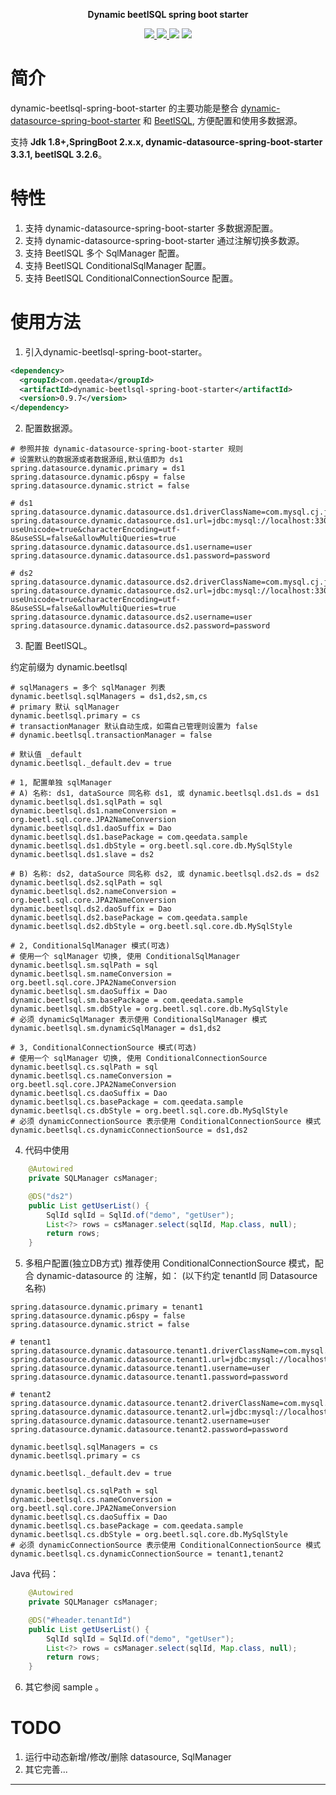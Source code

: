 <p align="center">
	<strong>Dynamic beetlSQL spring boot starter</strong>
</p>

<p align="center">
    <a href="http://mvnrepository.com/artifact/com.qeedata/dynamic-beetlsql-spring-boot-starter" target="_blank">
        <img src="https://img.shields.io/maven-central/v/com.qeedata/dynamic-beetlsql-spring-boot-starter.svg" >
    </a>
    <a href="http://www.apache.org/licenses/LICENSE-2.0.html" target="_blank">
        <img src="http://img.shields.io/:license-apache-brightgreen.svg" >
    </a>
    <a>
        <img src="https://img.shields.io/badge/JDK-1.8+-green.svg" >
    </a>
    <a>
        <img src="https://img.shields.io/badge/springBoot-2.x.x-green.svg" >
    </a>
</p>

# 简介

dynamic-beetlsql-spring-boot-starter 的主要功能是整合 [dynamic-datasource-spring-boot-starter](https://gitee.com/baomidou/dynamic-datasource-spring-boot-starter) 和 [BeetlSQL](https://gitee.com/xiandafu/beetlsql), 方便配置和使用多数据源。

支持 **Jdk 1.8+,SpringBoot 2.x.x, dynamic-datasource-spring-boot-starter 3.3.1, beetlSQL 3.2.6**。

# 特性

1. 支持 dynamic-datasource-spring-boot-starter 多数据源配置。
2. 支持 dynamic-datasource-spring-boot-starter 通过注解切换多数源。 
3. 支持 BeetlSQL 多个 SqlManager 配置。
4. 支持 BeetlSQL ConditionalSqlManager 配置。
5. 支持 BeetlSQL ConditionalConnectionSource 配置。


# 使用方法

1. 引入dynamic-beetlsql-spring-boot-starter。

```xml
<dependency>
  <groupId>com.qeedata</groupId>
  <artifactId>dynamic-beetlsql-spring-boot-starter</artifactId>
  <version>0.9.7</version>
</dependency>
```
2. 配置数据源。

```properties
# 参照并按 dynamic-datasource-spring-boot-starter 规则
# 设置默认的数据源或者数据源组,默认值即为 ds1
spring.datasource.dynamic.primary = ds1
spring.datasource.dynamic.p6spy = false
spring.datasource.dynamic.strict = false

# ds1
spring.datasource.dynamic.datasource.ds1.driverClassName=com.mysql.cj.jdbc.Driver
spring.datasource.dynamic.datasource.ds1.url=jdbc:mysql://localhost:3306/db1?useUnicode=true&characterEncoding=utf-8&useSSL=false&allowMultiQueries=true
spring.datasource.dynamic.datasource.ds1.username=user
spring.datasource.dynamic.datasource.ds1.password=password

# ds2
spring.datasource.dynamic.datasource.ds2.driverClassName=com.mysql.cj.jdbc.Driver
spring.datasource.dynamic.datasource.ds2.url=jdbc:mysql://localhost:3306/db2?useUnicode=true&characterEncoding=utf-8&useSSL=false&allowMultiQueries=true
spring.datasource.dynamic.datasource.ds2.username=user
spring.datasource.dynamic.datasource.ds2.password=password
```

3. 配置 BeetlSQL。

约定前缀为 dynamic.beetlsql

```properties
# sqlManagers = 多个 sqlManager 列表
dynamic.beetlsql.sqlManagers = ds1,ds2,sm,cs
# primary 默认 sqlManager
dynamic.beetlsql.primary = cs
# transactionManager 默认自动生成，如需自己管理则设置为 false
# dynamic.beetlsql.transactionManager = false

# 默认值 _default
dynamic.beetlsql._default.dev = true

# 1, 配置单独 sqlManager
# A) 名称: ds1, dataSource 同名称 ds1, 或 dynamic.beetlsql.ds1.ds = ds1
dynamic.beetlsql.ds1.sqlPath = sql
dynamic.beetlsql.ds1.nameConversion = org.beetl.sql.core.JPA2NameConversion
dynamic.beetlsql.ds1.daoSuffix = Dao
dynamic.beetlsql.ds1.basePackage = com.qeedata.sample
dynamic.beetlsql.ds1.dbStyle = org.beetl.sql.core.db.MySqlStyle
dynamic.beetlsql.ds1.slave = ds2

# B) 名称: ds2, dataSource 同名称 ds2, 或 dynamic.beetlsql.ds2.ds = ds2
dynamic.beetlsql.ds2.sqlPath = sql
dynamic.beetlsql.ds2.nameConversion = org.beetl.sql.core.JPA2NameConversion
dynamic.beetlsql.ds2.daoSuffix = Dao
dynamic.beetlsql.ds2.basePackage = com.qeedata.sample
dynamic.beetlsql.ds2.dbStyle = org.beetl.sql.core.db.MySqlStyle

# 2, ConditionalSqlManager 模式(可选) 
# 使用一个 sqlManager 切换, 使用 ConditionalSqlManager
dynamic.beetlsql.sm.sqlPath = sql
dynamic.beetlsql.sm.nameConversion = org.beetl.sql.core.JPA2NameConversion
dynamic.beetlsql.sm.daoSuffix = Dao
dynamic.beetlsql.sm.basePackage = com.qeedata.sample
dynamic.beetlsql.sm.dbStyle = org.beetl.sql.core.db.MySqlStyle
# 必须 dynamicSqlManager 表示使用 ConditionalSqlManager 模式
dynamic.beetlsql.sm.dynamicSqlManager = ds1,ds2

# 3, ConditionalConnectionSource 模式(可选) 
# 使用一个 sqlManager 切换, 使用 ConditionalConnectionSource
dynamic.beetlsql.cs.sqlPath = sql
dynamic.beetlsql.cs.nameConversion = org.beetl.sql.core.JPA2NameConversion
dynamic.beetlsql.cs.daoSuffix = Dao
dynamic.beetlsql.cs.basePackage = com.qeedata.sample
dynamic.beetlsql.cs.dbStyle = org.beetl.sql.core.db.MySqlStyle
# 必须 dynamicConnectionSource 表示使用 ConditionalConnectionSource 模式
dynamic.beetlsql.cs.dynamicConnectionSource = ds1,ds2
```
4. 代码中使用

```java
    @Autowired
    private SQLManager csManager;

    @DS("ds2")
    public List getUserList() {
        SqlId sqlId = SqlId.of("demo", "getUser");
        List<?> rows = csManager.select(sqlId, Map.class, null);
        return rows;
    }
```

5. 多租户配置(独立DB方式)
推荐使用 ConditionalConnectionSource 模式，配合 dynamic-datasource 的 注解，如：
(以下约定 tenantId 同 Datasource 名称)

```properties
spring.datasource.dynamic.primary = tenant1
spring.datasource.dynamic.p6spy = false
spring.datasource.dynamic.strict = false

# tenant1
spring.datasource.dynamic.datasource.tenant1.driverClassName=com.mysql.cj.jdbc.Driver
spring.datasource.dynamic.datasource.tenant1.url=jdbc:mysql://localhost:3306/db1
spring.datasource.dynamic.datasource.tenant1.username=user
spring.datasource.dynamic.datasource.tenant1.password=password

# tenant2
spring.datasource.dynamic.datasource.tenant2.driverClassName=com.mysql.cj.jdbc.Driver
spring.datasource.dynamic.datasource.tenant2.url=jdbc:mysql://localhost:3306/db2
spring.datasource.dynamic.datasource.tenant2.username=user
spring.datasource.dynamic.datasource.tenant2.password=password

dynamic.beetlsql.sqlManagers = cs
dynamic.beetlsql.primary = cs

dynamic.beetlsql._default.dev = true

dynamic.beetlsql.cs.sqlPath = sql
dynamic.beetlsql.cs.nameConversion = org.beetl.sql.core.JPA2NameConversion
dynamic.beetlsql.cs.daoSuffix = Dao
dynamic.beetlsql.cs.basePackage = com.qeedata.sample
dynamic.beetlsql.cs.dbStyle = org.beetl.sql.core.db.MySqlStyle
# 必须 dynamicConnectionSource 表示使用 ConditionalConnectionSource 模式
dynamic.beetlsql.cs.dynamicConnectionSource = tenant1,tenant2
```

Java 代码：
```java
    @Autowired
    private SQLManager csManager;

    @DS("#header.tenantId")
    public List getUserList() {
        SqlId sqlId = SqlId.of("demo", "getUser");
        List<?> rows = csManager.select(sqlId, Map.class, null);
        return rows;
    }
```

6. 其它参阅 sample 。

# TODO
1. 运行中动态新增/修改/删除 datasource, SqlManager
2. 其它完善...

---
